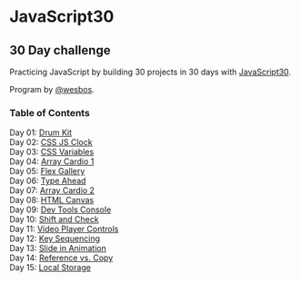 # JavaScript30

## 30 Day challenge
Practicing JavaScript by building 30 projects in 30 days with [JavaScript30](https://github.com/wesbos/JavaScript30).

Program by [@wesbos](https://github.com/wesbos).

### Table of Contents
Day 01: [Drum Kit](./01-Drum-Kit)  
Day 02: [CSS JS Clock](./02-Clock)  
Day 03: [CSS Variables](./03-CSS-Variables)  
Day 04: [Array Cardio 1](./04-Array-Cardio-1)  
Day 05: [Flex Gallery](./05-Flex-Gallery)  
Day 06: [Type Ahead](./06-Type-Ahead)  
Day 07: [Array Cardio 2](./07-Array-Cardio-2)  
Day 08: [HTML Canvas](./08-HTML-Canvas)  
Day 09: [Dev Tools Console](./09-Dev-Tools)  
Day 10: [Shift and Check](./10-Shift-and-Check)  
Day 11: [Video Player Controls](./11-Video-Player)  
Day 12: [Key Sequencing](./12-Key-Sequence)  
Day 13: [Slide in Animation](./13-Slide-in)  
Day 14: [Reference vs. Copy](./14-Reference-vs-Copy)  
Day 15: [Local Storage](./15-Local-Storage)
